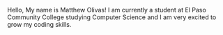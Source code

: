 Hello,
My name is Matthew Olivas! I am currently a student at El Paso Community College studying Computer Science and I am very excited to grow my coding skills.

